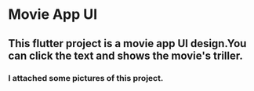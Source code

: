 # Movie App UI
## This flutter project is a movie app UI design.You can click the text and shows the movie's triller.
### I attached some pictures of this project.




